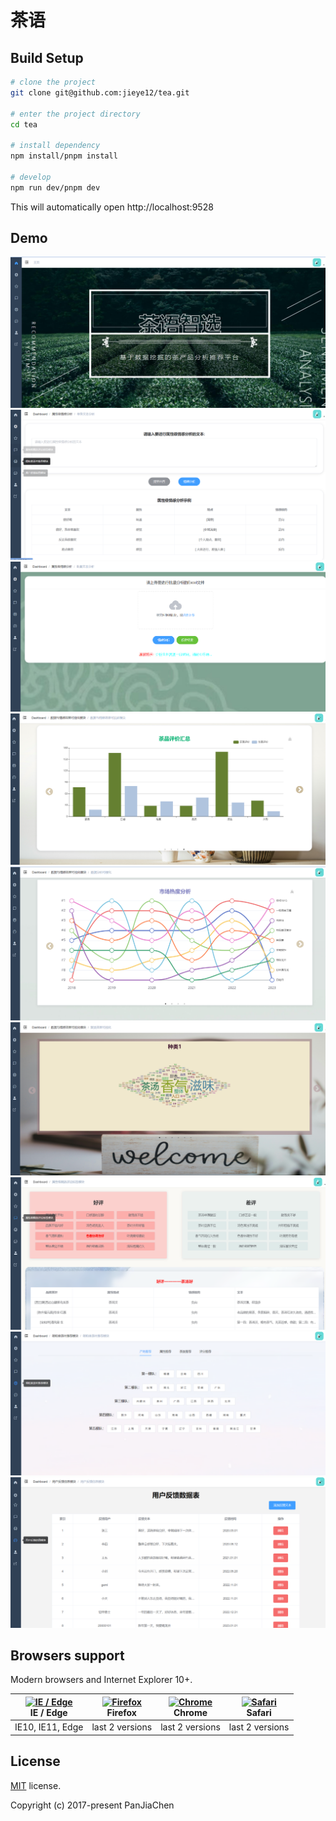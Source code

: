 # 茶语

## Build Setup

```bash
# clone the project
git clone git@github.com:jieye12/tea.git

# enter the project directory
cd tea

# install dependency
npm install/pnpm install

# develop
npm run dev/pnpm dev
```

This will automatically open http://localhost:9528


## Demo
![Home页](./imagesLink/home.png)
![属性级情感分析页](./imagesLink/singleAnalysis.png)
![属性级情感分析页](./imagesLink/batchAnalysis.png)
![数据和算法效果可视化模块](./imagesLink/fineGrained.png)
![数据和算法效果可视化模块](./imagesLink/dataing.png)
![数据和算法效果可视化模块](./imagesLink/clustering.png)
![属性级精选评论标签模块](./imagesLink/evaluate.png)
![细粒度茶业推荐模块](./imagesLink/view2.png)
![用户反馈信息模块](./imagesLink/view3.png)




## Browsers support

Modern browsers and Internet Explorer 10+.

| [<img src="https://raw.githubusercontent.com/alrra/browser-logos/master/src/edge/edge_48x48.png" alt="IE / Edge" width="24px" height="24px" />](http://godban.github.io/browsers-support-badges/)</br>IE / Edge | [<img src="https://raw.githubusercontent.com/alrra/browser-logos/master/src/firefox/firefox_48x48.png" alt="Firefox" width="24px" height="24px" />](http://godban.github.io/browsers-support-badges/)</br>Firefox | [<img src="https://raw.githubusercontent.com/alrra/browser-logos/master/src/chrome/chrome_48x48.png" alt="Chrome" width="24px" height="24px" />](http://godban.github.io/browsers-support-badges/)</br>Chrome | [<img src="https://raw.githubusercontent.com/alrra/browser-logos/master/src/safari/safari_48x48.png" alt="Safari" width="24px" height="24px" />](http://godban.github.io/browsers-support-badges/)</br>Safari |
| --------- | --------- | --------- | --------- |
| IE10, IE11, Edge| last 2 versions| last 2 versions| last 2 versions

## License

[MIT](https://github.com/PanJiaChen/vue-admin-template/blob/master/LICENSE) license.

Copyright (c) 2017-present PanJiaChen
